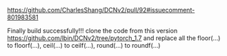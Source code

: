 https://github.com/CharlesShang/DCNv2/pull/92#issuecomment-801983581

Finally build successfully!!!
clone the code from this version https://github.com/lbin/DCNv2/tree/pytorch_1.7
and replace all the floor(...) to floorf(...),
ceil(...) to ceilf(...),
round(...) to roundf(...)